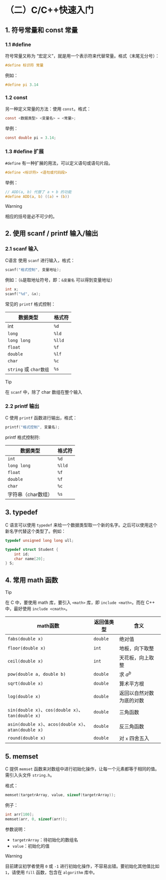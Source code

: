 # （二）C/C++快速入门

## 1. 符号常量和 const 常量

### 1.1 #define

符号常量又称为 “宏定义”，就是用一个表示符来代替常量。格式（末尾无分号）：
```c
#define 标识符 常量
```
例如：
```c
#define pi 3.14
```

### 1.2 const

另一种定义常量的方法：使用 `const`。格式：
```c
const <数据类型> <变量名> = <常量>;
```
举例：
```c
const double pi = 3.14;
```

### 1.3 #define 扩展

`#define` 有一种扩展的用法，可以定义语句或语句片段。
```c
#define <标识符> <语句或代码段>
```
举例：
```c
// ADD(a, b) 代替了 a + b 的功能
#define ADD(a, b) ((a) + (b))
```
> [!WARNING]
> 相应的括号是必不可少的。

## 2. 使用 scanf / printf 输入/输出

### 2.1 scanf 输入

C语言 使用 `scanf` 进行输入，格式：
```c
scanf("格式控制", 变量地址);
```
例如：（`&`是取地址符号，即：`&变量名` 可以得到变量地址）

```c
int x;
scanf("%d", &x);
```

常见的 `printf` 格式控制：

|数据类型|格式符|
|-|-|
|int|`%d`|
|`long`|`%ld`|
|`long long`|`%lld`|
|`float`|`%f`|
|`double`|`%lf`|
|`char`|`%c`|
|`string` 或 `char数组`|`%s`|

> [!TIP]
> 在 `scanf` 中，除了 char 数组在整个输入

### 2.2 printf 输出

C 使用 `printf` 函数进行输出，格式：
```c
printf("格式控制", 变量名);
```

printf 格式控制符:

|数据类型|格式符|
|-|-|
|`int`|`%d`|
|`long long`|`%lld`|
|`float`|`%f`|
|`double`|`%f`|
|`char`|`%c`|
|字符串（char数组）|`%s`|

## 3. typedef 

C 语言可以使用 `typedef` 来给一个数据类型取一个新的名字。之后可以使用这个新名字代替这个类型了。例如：

```c
typedef unsigned long long ull;
```

```c
typedef struct Student {
    int id;
    char name[20];
} S;
```

## 4. 常用 math 函数

> [!TIP]
> 在 C 中，要使用 math 库，要引入 `<math>` 库，即 `include <math>`。而在 C++ 中，最好使用 `include <cmath>`。

|math函数|返回值类型|含义|
|-|-|-|
|`fabs(double x)`|`double`|绝对值|
|`floor(double x)`|`int`|地板，向下取整|
|`ceil(double x)`|`int`|天花板，向上取整|
|`pow(double a, double b)`|`double`|求 $a^b$|
|`sqrt(double x)`|`double`|算术平方根|
|`log(double x)`|`double`|返回以自然对数为底的对数|
|`sin(double x)`、`cos(double x)`、`tan(double x)`|`double`|三角函数|
|`asin(double x)`、`acos(double x)`、`atan(double x)`|`double`|反三角函数|
|`round(double x)`|`double`|对 `x` 四舍五入|

## 5. memset

C 提供 `memset` 函数来对数组中进行初始化操作，让每一个元素都等于相同的值。需引入头文件 `string.h`。

格式：

```c
memset(targetrArray, value, sizeof(targetrArray));
```

例子：
```c
int arr[100];
memset(arr, 0, sizeof(arr));
```

参数说明：
- `targetrArray`：待初始化的数组名
- `value`：初始化的值

> [!warning]
> 目前建议初学者使用 `0` 或 `-1` 进行初始化操作，不容易出错。要初始化其他值比如 `1`，请使用 `fill` 函数，包含在 `algorithm` 库中。